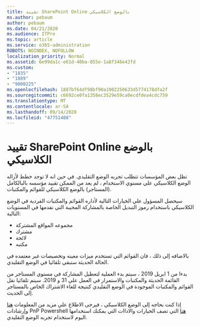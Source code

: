 ```yaml
---
title: تقييد SharePoint Online بالوضع الكلاسيكي
ms.author: pebaum
author: pebaum
ms.date: 04/21/2020
ms.audience: ITPro
ms.topic: article
ms.service: o365-administration
ROBOTS: NOINDEX, NOFOLLOW
localization_priority: Normal
ms.assetid: 6e99da1c-e61d-40ba-855e-1a8f346e42fd
ms.custom:
- "1835"
- "1889"
- "9000225"
ms.openlocfilehash: 1887bf64df98bf90a1902250633d5774178dfa2f
ms.sourcegitcommit: c6692ce0fa1358ec3529e59ca0ecdfdea4cdc759
ms.translationtype: MT
ms.contentlocale: ar-SA
ms.lasthandoff: 09/14/2020
ms.locfileid: "47751408"
---
```

# <a name="restrict-sharepoint-online-to-classic-mode"></a>تقييد SharePoint Online بالوضع الكلاسيكي

تظل بعض المؤسسات تتطلب تجربه الوضع التقليدي. في حين انه لا توجد خطط لأزاله الوضع الكلاسيكي علي مستوي الاستخدام ، لم يعد من الممكن تقييد مؤسسه بالبالكامل (المستاجر) بالوضع الكلاسيكي للقوائم والمكتبات.

سيحصل المسؤول علي الخيارات التالية لأداره القوائم والمكتبات الفردية في الوضع الكلاسيكي باستخدام رموز التبديل الخاصة بالمشاركة المحببة التي نقدمها في المستويات التالية:

- مجموعه المواقع المشتركة
- مشترك
- لائحة
- مكتبه

بالاضافه إلى ذلك ، فان القوائم التي تستخدم ميزات معينه وتخصيصات غير معتمده في الحالة الحديثة ستبقي تلقائيا في الوضع التقليدي.

بدءا من 1 ابريل 2019 ، سيتم بدء العملية لتعطيل المشاركة في مستوي المستاجر من القائمة الحديثة والمكتبات والاستمرار في العمل علي 31 و 2019.  سيتم تلقائيا نقل القوائم والمكتبات الموجودة في الوضع التقليدي كنتيجة للغاء الاشتراك الخاص بالمستاجر إلى الحديث.

إذا كنت بحاجه إلى الوضع الكلاسيكي ، فيرجى الاطلاع علي مزيد من المعلومات [هنا](https://techcommunity.microsoft.com/t5/Microsoft-SharePoint-Blog/Delivering-SharePoint-modern-experiences/ba-p/315023) وإرشادات PnP Powershell [هنا](https://docs.microsoft.com/sharepoint/dev/transform/modernize-userinterface-lists-and-libraries-optout) التي تصف الخيارات والاداات التي يمكنك استخدامها اليوم لاستخدام تجربه الوضع التقليدي.
